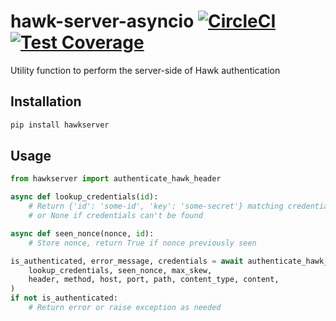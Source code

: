 # hawk-server-asyncio [![CircleCI](https://circleci.com/gh/uktrade/hawk-server-asyncio.svg?style=svg)](https://circleci.com/gh/uktrade/hawk-server-asyncio) [![Test Coverage](https://api.codeclimate.com/v1/badges/b03db2f3cb9fedeb4ea7/test_coverage)](https://codeclimate.com/github/uktrade/hawk-server-asyncio/test_coverage)

Utility function to perform the server-side of Hawk authentication


## Installation

```bash
pip install hawkserver
```


## Usage

```python
from hawkserver import authenticate_hawk_header

async def lookup_credentials(id):
    # Return {'id': 'some-id', 'key': 'some-secret'} matching credentials,
    # or None if credentials can't be found

async def seen_nonce(nonce, id):
    # Store nonce, return True if nonce previously seen

is_authenticated, error_message, credentials = await authenticate_hawk_header(
    lookup_credentials, seen_nonce, max_skew,
    header, method, host, port, path, content_type, content,
)
if not is_authenticated:
    # Return error or raise exception as needed
```
